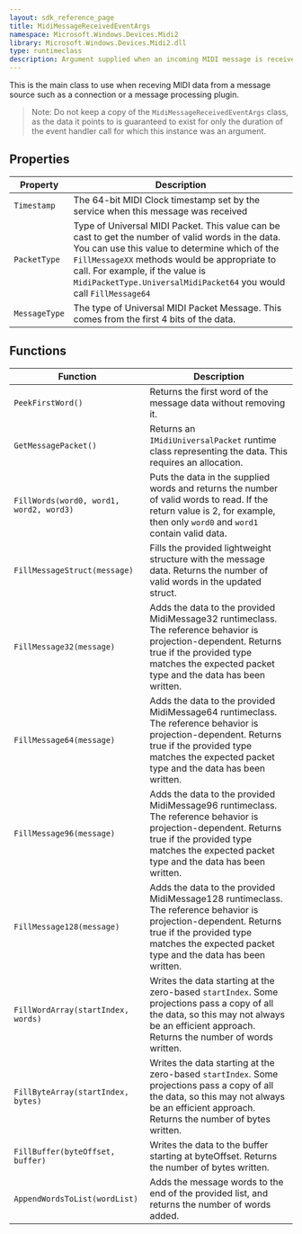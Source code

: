 ```yaml
---
layout: sdk_reference_page
title: MidiMessageReceivedEventArgs
namespace: Microsoft.Windows.Devices.Midi2
library: Microsoft.Windows.Devices.Midi2.dll
type: runtimeclass
description: Argument supplied when an incoming MIDI message is received
---
```


This is the main class to use when receving MIDI data from a message source such as a connection or a message processing plugin.

> Note: Do not keep a copy of the `MidiMessageReceivedEventArgs` class, as the data it points to is guaranteed to exist for only the duration of the event handler call for which this instance was an argument.

## Properties

| Property | Description |
| -------- | ----------- |
| `Timestamp` | The 64-bit MIDI Clock timestamp set by the service when this message was received |
| `PacketType` | Type of Universal MIDI Packet. This value can be cast to get the number of valid words in the data. You can  use this value to determine which of the `FillMessageXX` methods would be appropriate to call. For example, if the value is  `MidiPacketType.UniversalMidiPacket64` you would call `FillMessage64` |
| `MessageType` | The type of Universal MIDI Packet Message. This comes from the first 4 bits of the data. |

## Functions

| Function | Description |
| -------- | ----------- |
| `PeekFirstWord()` | Returns the first word of the message data without removing it. |
| `GetMessagePacket()` | Returns an `IMidiUniversalPacket` runtime class representing the data. This requires an allocation. |
| `FillWords(word0, word1, word2, word3)` | Puts the data in the supplied words and returns the number of valid words to read. If the return value is 2, for example, then only `word0` and `word1` contain valid data. |
| `FillMessageStruct(message)` | Fills the provided lightweight structure with the message data. Returns the number of valid words in the updated struct. |
| `FillMessage32(message)` | Adds the data to the provided MidiMessage32 runtimeclass. The reference behavior is projection-dependent. Returns true if the provided type matches the expected packet type and the data has been written. |
| `FillMessage64(message)` | Adds the data to the provided MidiMessage64 runtimeclass. The reference behavior is projection-dependent. Returns true if the provided type matches the expected packet type and the data has been written. |
| `FillMessage96(message)` | Adds the data to the provided MidiMessage96 runtimeclass. The reference behavior is projection-dependent. Returns true if the provided type matches the expected packet type and the data has been written. |
| `FillMessage128(message)` | Adds the data to the provided MidiMessage128 runtimeclass. The reference behavior is projection-dependent. Returns true if the provided type matches the expected packet type and the data has been written. |
| `FillWordArray(startIndex, words)`| Writes the data starting at the zero-based `startIndex`. Some projections pass a copy of all the data, so this may not always be an efficient approach. Returns the number of words written. |
| `FillByteArray(startIndex, bytes)`| Writes the data starting at the zero-based `startIndex`. Some projections pass a copy of all the data, so this may not always be an efficient approach. Returns the number of bytes written. |
| `FillBuffer(byteOffset, buffer)`| Writes the data to the buffer starting at byteOffset. Returns the number of bytes written. |
| `AppendWordsToList(wordList)`| Adds the message words to the end of the provided list, and returns the number of words added. |

